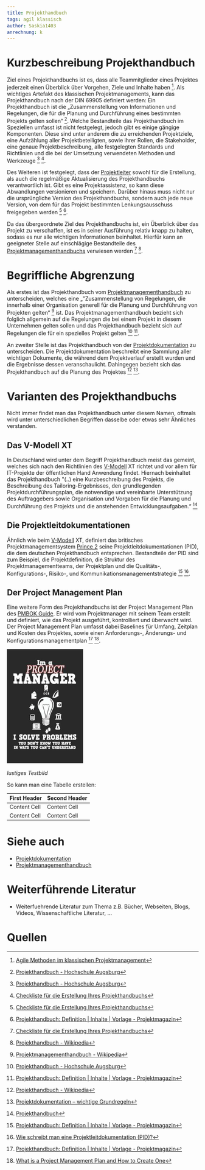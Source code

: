 ```yaml
---
title: Projekthandbuch
tags: agil klassisch
author: Saskia1403
anrechnung: k 
---
```

# Kurzbeschreibung Projekthandbuch

Ziel eines Projekthandbuchs ist es, dass alle Teammitglieder eines Projektes jederzeit einen Überblick über Vorgehen, Ziele und Inhalte haben [^1]. Als wichtiges Artefakt des klassischen Projektmanagements, kann das Projekthandbuch nach der DIN 69905 definiert werden: Ein Projekthandbuch ist die „Zusammenstellung von Informationen und Regelungen, die für die Planung und Durchführung eines bestimmten Projekts gelten sollen“ [^2]. Welche Bestandteile das Projekthandbuch im Speziellen umfasst ist nicht festgelegt, jedoch gibt es einige gängige Komponenten. Diese sind unter anderem die zu erreichenden Projektziele, eine Aufzählung aller Projektbeteiligten, sowie ihrer Rollen, die Stakeholder, eine genaue Projektbeschreibung, alle festgelegten Standards und Richtlinien und die bei der Umsetzung verwendeten Methoden und Werkzeuge [^2] [^3].

Des Weiteren ist festgelegt, dass der [Projektleiter](IremAkin/ManagingProjectsSuccessfully.github.io) sowohl für die Erstellung, als auch die regelmäßige Aktualisierung des Projekthandbuchs verantwortlich ist. Gibt es eine Projektassistenz, so kann diese Abwandlungen versionieren und speichern. Darüber hinaus muss nicht nur die ursprüngliche Version des Projekthandbuchs, sondern auch jede neue Version, von dem für das Projekt bestimmten Lenkungsausschuss freigegeben werden [^3] [^4].

Da das übergeordnete Ziel des Projekthandbuchs ist, ein Überblick über das Projekt zu verschaffen, ist es in seiner Ausführung relativ knapp zu halten, sodass es nur alle wichtigen Informationen beinhaltet. Hierfür kann an geeigneter Stelle auf einschlägige Bestandteile des [Projektmanagementhandbuchs](Harthauer/ManagingProjectsSuccessfully.github.io) verwiesen werden [^3] [^5]. 

# Begriffliche Abgrenzung 

Als erstes ist das Projekthandbuch vom [Projektmanagementhandbuch](Harthauer/ManagingProjectsSuccessfully.github.io) zu unterscheiden, welches eine „"Zusammenstellung von Regelungen, die innerhalb einer Organisation generell für die Planung und Durchführung von Projekten gelten“ [^6] ist. Das Projektmanagementhandbuch bezieht sich folglich allgemein auf die Regelungen die bei einem Projekt in diesem Unternehmen gelten sollen und das Projekthandbuch bezieht sich auf Regelungen die für ein spezielles Projekt gelten [^2] [^4].

An zweiter Stelle ist das Projekthandbuch von der [Projektdokumentation](nikl9/ManagingProjectsSuccessfully.github.io) zu unterscheiden. Die Projektdokumentation beschreibt eine Sammlung aller wichtigen Dokumente, die während dem Projektverlauf erstellt wurden und die Ergebnisse dessen veranschaulicht. Dahingegen bezieht sich das Projekthandbuch auf die Planung des Projektes [^5] [^7].

# Varianten des Projekthandbuchs

Nicht immer findet man das Projekthandbuch unter diesem Namen, oftmals wird unter unterschiedlichen Begriffen dasselbe oder etwas sehr Ähnliches verstanden. 

## Das V-Modell XT

In Deutschland wird unter dem Begriff Projekthandbuch meist das gemeint, welches sich nach den Richtlinien des [V-Modell](fabriGH/ManagingProjectsSuccessfully.github.io) XT richtet und vor allem für IT-Projekte der öffentlichen Hand Anwendung findet. Hiernach beinhaltet das Projekthandbuch "(..) eine Kurzbeschreibung des Projekts, die Beschreibung des Tailoring-Ergebnisses, den grundlegenden Projektdurchführungsplan, die notwendige und vereinbarte Unterstützung des Auftraggebers sowie Organisation und Vorgaben für die Planung und Durchführung des Projekts und die anstehenden Entwicklungsaufgaben.“ [^8]

## Die Projektleitdokumentationen

Ähnlich wie beim [V-Modell](fabriGH/ManagingProjectsSuccessfully.github.io) XT, definiert das britisches Projektmanagementsystem [Prince 2](patrick203494/ManagingProjectsSuccessfully.github.io) seine Projektleitdokumentationen (PID), die dem deutschen Projekthandbuch entsprechen. Bestandteile der PID sind zum Beispiel, die Projektdefinition, die Struktur des Projektmanagementteams, der Projektplan und die Qualitäts-, Konfigurations-, Risiko-, und Kommunikationsmanagementstrategie [^4] [^9]. 

## Der Project Management Plan

Eine weitere Form des Projekthandbuchs ist der Project Management Plan des [PMBOK Guide](FerYilm/ManagingProjectsSuccessfully.github.io). Er wird vom Projektmanager mit seinem Team erstellt und definiert, wie das Projekt ausgeführt, kontrolliert und überwacht wird. Der Project Management Plan umfasst dabei Baselines für Umfang, Zeitplan und Kosten des Projektes, sowie einen Anforderungs-, Änderungs- und Konfigurationsmanagementplan [^4] [^10].







![Beispielabbildung](Projekthandbuch/test-file.jpg)

*lustiges Testbild*





So kann man eine Tabelle erstellen:

| First Header  | Second Header |
| ------------- | ------------- |
| Content Cell  | Content Cell  |
| Content Cell  | Content Cell  |




# Siehe auch

* [Projektdokumentation](Projektdokumentation.md)
* [Projektmanagementhandbuch](Projektmanagementhandbuch.md)

# Weiterführende Literatur

* Weiterfuehrende Literatur zum Thema z.B. Bücher, Webseiten, Blogs, Videos, Wissenschaftliche Literatur, ...

# Quellen

[^1]: [Agile Methoden im klassischen Projektmanagement](https://www.cassini.de/inspire/agile-vs-klassisch)
[^2]: [Projekthandbuch - Hochschule Augsburg](http://www.hs-augsburg.de/pm-bau/Homepage/3-1%20Projekthandbuch.html)
[^3]: [Checkliste für die Erstellung Ihres Projekthandbuchs](https://www.management-circle.de/blog/checkliste-erstellung-projekthandbuch/)
[^4]: [Projekthandbuch: Definition | Inhalte | Vorlage - Projektmagazin](https://www.projektmagazin.de/glossarterm/projekthandbuch)
[^5]: [Projekthandbuch - Wikipedia](https://de.wikipedia.org/wiki/Projekthandbuch)
[^6]: [Projektmanagementhandbuch - Wikipedia](https://de.wikipedia.org/wiki/Projektmanagementhandbuch)
[^7]: [Projektdokumentation – wichtige Grundregeln](https://dieprojektmanager.com/projektdokumentation-wichtige-grundregeln/)
[^8]: [Projekthandbuch](http://download.gsb.bund.de/BundesCIO/V-Modell_XT_Bund/V-Modell%20XT%20Bund-2.0-HTML/7d9bf684e9bf2c.html)
[^9]: [Wie schreibt man eine Projektleitdokumentation (PID)?](https://www.qrpinternational.ch/blog/faq/wie-schreibt-man-eine-projektleitdokumentation-pid/)
[^10]: [What is a Project Management Plan and How to Create One](https://www-simplilearn-com.translate.goog/what-is-a-project-management-plan-article?_x_tr_sl=en&_x_tr_tl=de&_x_tr_hl=de&_x_tr_pto=nui,op,sc)
